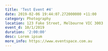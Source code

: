 ```yaml
---
title: 'Test Event #4'
date: 2019-02-06 19:44:07.272000000 +11:00
category: Photography
location: 123 Fake Street, Melbourne VIC 3003
event_d: 10/1/2019
duration: '2:00:00'
desc: Lorem ipsum
more_info: https://www.eventspace.com.au
---
```


